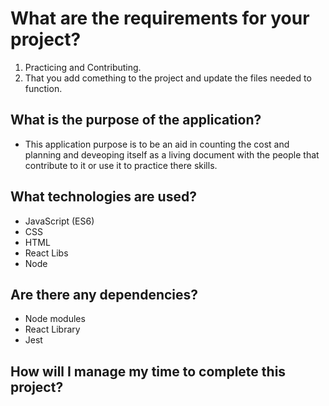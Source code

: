 # What are the requirements for your project?

  1. Practicing and Contributing.
  2. That you add comething to the project and update the files needed to function.

## What is the purpose of the application?

- This application purpose is to be an aid in counting the cost and planning and deveoping itself as a living document with the people that contribute to it or use it to practice there skills.

## What technologies are used?

- JavaScript (ES6)
- CSS
- HTML
- React Libs
- Node

## Are there any dependencies?

- Node modules
- React Library
- Jest

## How will I manage my time to complete this project?

